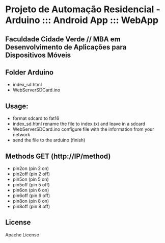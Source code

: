 Projeto de Automação Residencial - Arduino ::: Android App ::: WebApp
=========
Faculdade Cidade Verde // MBA em Desenvolvimento de Aplicações para Dispositivos Móveis
----
Folder Arduino
----
  - index_sd.html
  - WebServerSDCard.ino

Usage:
----
  - format sdcard to fat16
  - index_sd.html rename the file to index.txt and leave in a sdcard
  - WebServerSDCard.ino configure file with the information from your network
  - send the file to the arduino (finish)

Methods GET (http://IP/method)
----
  - pin2on (pin 2 on)
  - pin2off (pin 2 off)
  - pin5on (pin 5 on)
  - pin5off (pin 5 off)
  - pin6on (pin 6 on)
  - pin6off (pin 6 off)
  - pin8on (pin 8 on)
  - pin8off (pin 8 off)

License
----

Apache License